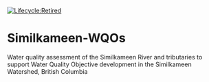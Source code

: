 [![Lifecycle:Retired](https://img.shields.io/badge/Lifecycle-Retired-d45500)](<Redirect-URL>)

# Similkameen-WQOs
Water quality assessment of the Similkameen River and tributaries to support Water Quality Objective development in the Similkameen Watershed, British Columbia

